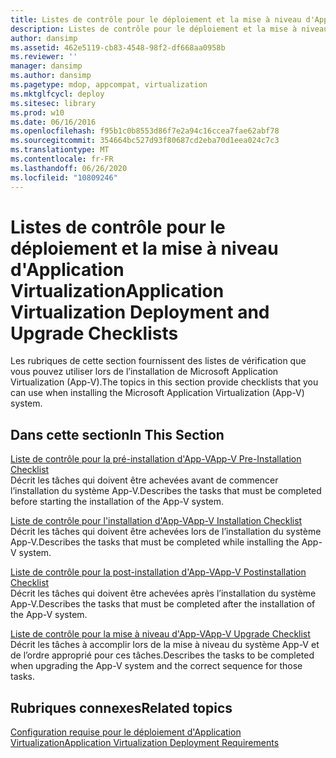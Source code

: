 ```yaml
---
title: Listes de contrôle pour le déploiement et la mise à niveau d'Application Virtualization
description: Listes de contrôle pour le déploiement et la mise à niveau d'Application Virtualization
author: dansimp
ms.assetid: 462e5119-cb83-4548-98f2-df668aa0958b
ms.reviewer: ''
manager: dansimp
ms.author: dansimp
ms.pagetype: mdop, appcompat, virtualization
ms.mktglfcycl: deploy
ms.sitesec: library
ms.prod: w10
ms.date: 06/16/2016
ms.openlocfilehash: f95b1c0b8553d86f7e2a94c16ccea7fae62abf78
ms.sourcegitcommit: 354664bc527d93f80687cd2eba70d1eea024c7c3
ms.translationtype: MT
ms.contentlocale: fr-FR
ms.lasthandoff: 06/26/2020
ms.locfileid: "10809246"
---
```

# <span data-ttu-id="11ecc-103">Listes de contrôle pour le déploiement et la mise à niveau d'Application Virtualization</span><span class="sxs-lookup"><span data-stu-id="11ecc-103">Application Virtualization Deployment and Upgrade Checklists</span></span>


<span data-ttu-id="11ecc-104">Les rubriques de cette section fournissent des listes de vérification que vous pouvez utiliser lors de l’installation de Microsoft Application Virtualization (App-V).</span><span class="sxs-lookup"><span data-stu-id="11ecc-104">The topics in this section provide checklists that you can use when installing the Microsoft Application Virtualization (App-V) system.</span></span>

## <span data-ttu-id="11ecc-105">Dans cette section</span><span class="sxs-lookup"><span data-stu-id="11ecc-105">In This Section</span></span>


<a href="" id="app-v-pre-installation-checklist"></a>[<span data-ttu-id="11ecc-106">Liste de contrôle pour la pré-installation d'App-V</span><span class="sxs-lookup"><span data-stu-id="11ecc-106">App-V Pre-Installation Checklist</span></span>](app-v-pre-installation-checklist.md)  
<span data-ttu-id="11ecc-107">Décrit les tâches qui doivent être achevées avant de commencer l’installation du système App-V.</span><span class="sxs-lookup"><span data-stu-id="11ecc-107">Describes the tasks that must be completed before starting the installation of the App-V system.</span></span>

<a href="" id="app-v-installation-checklist"></a>[<span data-ttu-id="11ecc-108">Liste de contrôle pour l'installation d'App-V</span><span class="sxs-lookup"><span data-stu-id="11ecc-108">App-V Installation Checklist</span></span>](app-v-installation-checklist.md)  
<span data-ttu-id="11ecc-109">Décrit les tâches qui doivent être achevées lors de l’installation du système App-V.</span><span class="sxs-lookup"><span data-stu-id="11ecc-109">Describes the tasks that must be completed while installing the App-V system.</span></span>

<a href="" id="app-v-postinstallation-checklist"></a>[<span data-ttu-id="11ecc-110">Liste de contrôle pour la post-installation d'App-V</span><span class="sxs-lookup"><span data-stu-id="11ecc-110">App-V Postinstallation Checklist</span></span>](app-v-postinstallation-checklist.md)  
<span data-ttu-id="11ecc-111">Décrit les tâches qui doivent être achevées après l’installation du système App-V.</span><span class="sxs-lookup"><span data-stu-id="11ecc-111">Describes the tasks that must be completed after the installation of the App-V system.</span></span>

<a href="" id="app-v-upgrade-checklist"></a>[<span data-ttu-id="11ecc-112">Liste de contrôle pour la mise à niveau d'App-V</span><span class="sxs-lookup"><span data-stu-id="11ecc-112">App-V Upgrade Checklist</span></span>](app-v-upgrade-checklist.md)  
<span data-ttu-id="11ecc-113">Décrit les tâches à accomplir lors de la mise à niveau du système App-V et de l’ordre approprié pour ces tâches.</span><span class="sxs-lookup"><span data-stu-id="11ecc-113">Describes the tasks to be completed when upgrading the App-V system and the correct sequence for those tasks.</span></span>

## <span data-ttu-id="11ecc-114">Rubriques connexes</span><span class="sxs-lookup"><span data-stu-id="11ecc-114">Related topics</span></span>


[<span data-ttu-id="11ecc-115">Configuration requise pour le déploiement d'Application Virtualization</span><span class="sxs-lookup"><span data-stu-id="11ecc-115">Application Virtualization Deployment Requirements</span></span>](application-virtualization-deployment-requirements.md)

 

 





